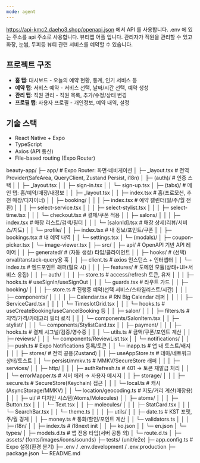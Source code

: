 ```yaml
---
mode: agent
---
```

https://api-kmc2.daeho3.shop/openapi.json 에서 API 를 사용합니다.
.env 에 있는 주소를 api 주소로 사용합니다.
뷰티앱 어플 입니다.
관리자가 직원을 관리할 수 있고 화장, 눈썹, 두피등 뷰티 관련 서비스를 예약할 수 있습니다.

## 프로젝트 구조

- **홈 탭**: 대시보드 - 오늘의 예약 현황, 통계, 인기 서비스 등
- **예약 탭**: 서비스 예약 - 서비스 선택, 날짜/시간 선택, 예약 생성
- **관리 탭**: 직원 관리 - 직원 목록, 추가/수정/상태 변경
- **프로필 탭**: 사용자 프로필 - 개인정보, 예약 내역, 설정

## 기술 스택

- React Native + Expo
- TypeScript
- Axios (API 통신)
- File-based routing (Expo Router)


beauty-app/
├─ app/                                   # Expo Router: 화면·네비게이션
│  ├─ _layout.tsx                         # 전역 Provider(SafeArea, QueryClient, Zustand Persist, i18n)
│  ├─ (auth)/                             # 인증 스택
│  │  ├─ _layout.tsx
│  │  ├─ sign-in.tsx
│  │  └─ sign-up.tsx
│  ├─ (tabs)/                             # 메인 탭: 홈/예약/매장/내정보
│  │  ├─ _layout.tsx
│  │  ├─ index.tsx                        # 홈(프로모션, 추천 매장/디자이너)
│  │  ├─ booking/
│  │  │  ├─ index.tsx                     # 예약 캘린더(일/주/월 전환)
│  │  │  ├─ select-service.tsx
│  │  │  ├─ select-stylist.tsx
│  │  │  ├─ select-time.tsx
│  │  │  └─ checkout.tsx                  # 결제/쿠폰 적용
│  │  ├─ salons/
│  │  │  ├─ index.tsx                     # 매장 리스트/검색/필터
│  │  │  └─ [salonId].tsx                 # 매장 상세(리뷰/서비스/지도)
│  │  └─ profile/
│  │     ├─ index.tsx                     # 내 정보/포인트/쿠폰
│  │     ├─ bookings.tsx                  # 내 예약 내역
│  │     └─ settings.tsx
│  └─ (modals)/
│     ├─ coupon-picker.tsx
│     └─ image-viewer.tsx
│
├─ src/
│  ├─ api/                                # OpenAPI 기반 API 레이어
│  │  ├─ generated/                       # (자동 생성) 타입/클라이언트
│  │  ├─ hooks/                           # (선택) orval/tanstack-query용 훅
│  │  ├─ client.ts                        # axios 인스턴스 + 인터셉터
│  │  └─ index.ts                         # 엔드포인트 래퍼(필요 시)
│  │
│  ├─ features/                           # 도메인 모듈(상태+UI+서비스 응집)
│  │  ├─ auth/
│  │  │  ├─ store.ts                      # access/refresh 토큰, 유저
│  │  │  ├─ hooks.ts                      # useSignIn/useSignOut
│  │  │  └─ guards.tsx                    # 라우트 가드
│  │  ├─ booking/
│  │  │  ├─ store.ts                      # 진행중 예약(선택 서비스/스타일리스트/시간)
│  │  │  ├─ components/
│  │  │  │  ├─ Calendar.tsx               # RN Big Calendar 래퍼
│  │  │  │  ├─ ServiceCard.tsx
│  │  │  │  └─ TimeslotGrid.tsx
│  │  │  └─ hooks.ts                      # useCreateBooking/useCancelBooking 등
│  │  ├─ salon/
│  │  │  ├─ filters.ts                    # 지역/가격/카테고리 필터 로직
│  │  │  └─ components/SalonItem.tsx
│  │  ├─ stylist/
│  │  │  └─ components/StylistCard.tsx
│  │  ├─ payment/
│  │  │  ├─ hooks.ts                      # 결제 시그널/검증/영수증
│  │  │  └─ utils.ts                      # 금액/쿠폰/포인트 계산
│  │  ├─ reviews/
│  │  │  └─ components/ReviewList.tsx
│  │  └─ notifications/
│  │     ├─ push.ts                       # Expo Notifications 등록/토큰
│  │     └─ inapp.ts                      # 앱 내 토스트/배지
│  │
│  ├─ stores/                             # 전역 공용(Zustand)
│  │  ├─ useAppStore.ts                   # 테마/네트워크 상태/토스트
│  │  └─ persist/mmkv.ts                  # MMKV/SecureStore 래퍼
│  │
│  ├─ services/
│  │  ├─ http/
│  │  │  ├─ authRefresh.ts                # 401 → 토큰 재발급 처리
│  │  │  └─ errorMapper.ts                # 서버 에러 → 사용자 메시지
│  │  ├─ storage/
│  │  │  ├─ secure.ts                     # SecureStore(Keychain) 접근
│  │  │  └─ local.ts                      # 캐시(AsyncStorage/MMKV)
│  │  └─ location/geocoding.ts            # 지도/거리 계산(매장용)
│  │
│  ├─ ui/                                 # 디자인 시스템(Atoms/Molecules)
│  │  ├─ atoms/
│  │  │  ├─ Button.tsx
│  │  │  └─ Text.tsx
│  │  ├─ molecules/
│  │  │  ├─ StatCard.tsx
│  │  │  └─ SearchBar.tsx
│  │  └─ theme.ts
│  │
│  ├─ utils/
│  │  ├─ date.ts                          # KST 포맷, 주/월 경계
│  │  ├─ money.ts                         # 통화/할인/포인트 계산
│  │  └─ validators.ts
│  │
│  ├─ i18n/
│  │  ├─ index.ts                         # i18next init
│  │  ├─ ko.json
│  │  └─ en.json
│  └─ types/
│     ├─ models.d.ts                      # 앱 전용 타입(서버 공통 외)
│     └─ route.d.ts
│
├─ assets/ (fonts/images/icons/sounds)
├─ tests/   (unit/e2e)
├─ app.config.ts                          # Expo 설정(환경 분기)
├─ .env / .env.development / .env.production
├─ package.json
└─ README.md

